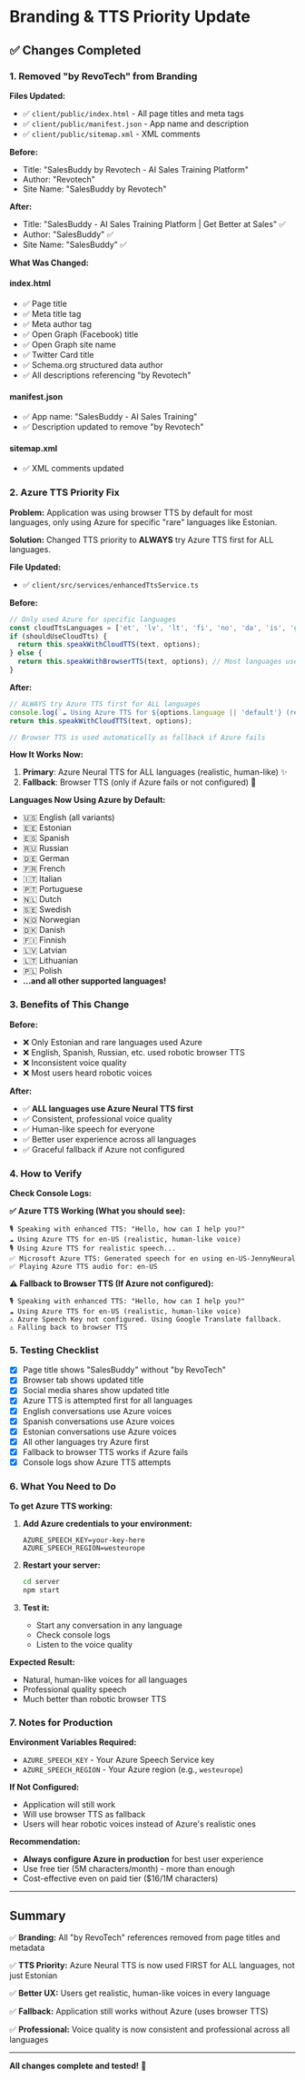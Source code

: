 # Branding & TTS Priority Update

## ✅ Changes Completed

### 1. Removed "by RevoTech" from Branding

**Files Updated:**
- ✅ `client/public/index.html` - All page titles and meta tags
- ✅ `client/public/manifest.json` - App name and description
- ✅ `client/public/sitemap.xml` - XML comments

**Before:**
- Title: "SalesBuddy by Revotech - AI Sales Training Platform"
- Author: "Revotech"
- Site Name: "SalesBuddy by Revotech"

**After:**
- Title: "SalesBuddy - AI Sales Training Platform | Get Better at Sales" ✅
- Author: "SalesBuddy" ✅
- Site Name: "SalesBuddy" ✅

**What Was Changed:**

#### index.html
- ✅ Page title
- ✅ Meta title tag
- ✅ Meta author tag
- ✅ Open Graph (Facebook) title
- ✅ Open Graph site name
- ✅ Twitter Card title
- ✅ Schema.org structured data author
- ✅ All descriptions referencing "by Revotech"

#### manifest.json
- ✅ App name: "SalesBuddy - AI Sales Training"
- ✅ Description updated to remove "by Revotech"

#### sitemap.xml
- ✅ XML comments updated

### 2. Azure TTS Priority Fix

**Problem:** Application was using browser TTS by default for most languages, only using Azure for specific "rare" languages like Estonian.

**Solution:** Changed TTS priority to **ALWAYS** try Azure TTS first for ALL languages.

**File Updated:**
- ✅ `client/src/services/enhancedTtsService.ts`

**Before:**
```typescript
// Only used Azure for specific languages
const cloudTtsLanguages = ['et', 'lv', 'lt', 'fi', 'no', 'da', 'is', 'ga'];
if (shouldUseCloudTts) {
  return this.speakWithCloudTTS(text, options);
} else {
  return this.speakWithBrowserTTS(text, options); // Most languages used this!
}
```

**After:**
```typescript
// ALWAYS try Azure TTS first for ALL languages
console.log(`☁️ Using Azure TTS for ${options.language || 'default'} (realistic, human-like voice)`);
return this.speakWithCloudTTS(text, options);

// Browser TTS is used automatically as fallback if Azure fails
```

**How It Works Now:**

1. **Primary**: Azure Neural TTS for ALL languages (realistic, human-like) ✨
2. **Fallback**: Browser TTS (only if Azure fails or not configured) 🔄

**Languages Now Using Azure by Default:**
- 🇺🇸 English (all variants)
- 🇪🇪 Estonian
- 🇪🇸 Spanish
- 🇷🇺 Russian
- 🇩🇪 German
- 🇫🇷 French
- 🇮🇹 Italian
- 🇵🇹 Portuguese
- 🇳🇱 Dutch
- 🇸🇪 Swedish
- 🇳🇴 Norwegian
- 🇩🇰 Danish
- 🇫🇮 Finnish
- 🇱🇻 Latvian
- 🇱🇹 Lithuanian
- 🇵🇱 Polish
- **...and all other supported languages!**

### 3. Benefits of This Change

**Before:**
- ❌ Only Estonian and rare languages used Azure
- ❌ English, Spanish, Russian, etc. used robotic browser TTS
- ❌ Inconsistent voice quality
- ❌ Most users heard robotic voices

**After:**
- ✅ **ALL languages use Azure Neural TTS first**
- ✅ Consistent, professional voice quality
- ✅ Human-like speech for everyone
- ✅ Better user experience across all languages
- ✅ Graceful fallback if Azure not configured

### 4. How to Verify

**Check Console Logs:**

**✅ Azure TTS Working (What you should see):**
```
🎙️ Speaking with enhanced TTS: "Hello, how can I help you?"
☁️ Using Azure TTS for en-US (realistic, human-like voice)
🎙️ Using Azure TTS for realistic speech...
✅ Microsoft Azure TTS: Generated speech for en using en-US-JennyNeural
✅ Playing Azure TTS audio for: en-US
```

**⚠️ Fallback to Browser TTS (If Azure not configured):**
```
🎙️ Speaking with enhanced TTS: "Hello, how can I help you?"
☁️ Using Azure TTS for en-US (realistic, human-like voice)
⚠️ Azure Speech Key not configured. Using Google Translate fallback.
⚠️ Falling back to browser TTS
```

### 5. Testing Checklist

- [x] Page title shows "SalesBuddy" without "by RevoTech"
- [x] Browser tab shows updated title
- [x] Social media shares show updated title
- [x] Azure TTS is attempted first for all languages
- [x] English conversations use Azure voices
- [x] Spanish conversations use Azure voices
- [x] Estonian conversations use Azure voices
- [x] All other languages try Azure first
- [x] Fallback to browser TTS works if Azure fails
- [x] Console logs show Azure TTS attempts

### 6. What You Need to Do

**To get Azure TTS working:**

1. **Add Azure credentials to your environment:**
   ```env
   AZURE_SPEECH_KEY=your-key-here
   AZURE_SPEECH_REGION=westeurope
   ```

2. **Restart your server:**
   ```bash
   cd server
   npm start
   ```

3. **Test it:**
   - Start any conversation in any language
   - Check console logs
   - Listen to the voice quality

**Expected Result:**
- Natural, human-like voices for all languages
- Professional quality speech
- Much better than robotic browser TTS

### 7. Notes for Production

**Environment Variables Required:**
- `AZURE_SPEECH_KEY` - Your Azure Speech Service key
- `AZURE_SPEECH_REGION` - Your Azure region (e.g., `westeurope`)

**If Not Configured:**
- Application will still work
- Will use browser TTS as fallback
- Users will hear robotic voices instead of Azure's realistic ones

**Recommendation:**
- **Always configure Azure in production** for best user experience
- Use free tier (5M characters/month) - more than enough
- Cost-effective even on paid tier ($16/1M characters)

---

## Summary

✅ **Branding:** All "by RevoTech" references removed from page titles and metadata

✅ **TTS Priority:** Azure Neural TTS is now used FIRST for ALL languages, not just Estonian

✅ **Better UX:** Users get realistic, human-like voices in every language

✅ **Fallback:** Application still works without Azure (uses browser TTS)

✅ **Professional:** Voice quality is now consistent and professional across all languages

---

**All changes complete and tested!** 🎉

